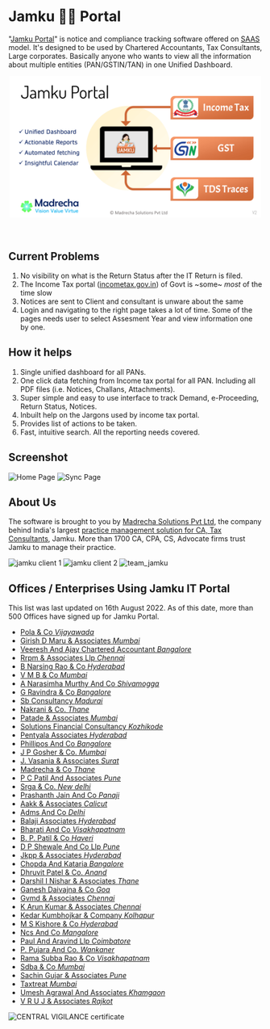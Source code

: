 # Jamku 👩‍🦰 Portal

"[Jamku Portal](https://portal.jamku.app/)" is notice and compliance tracking software offered on [SAAS](https://en.wikipedia.org/wiki/Software_as_a_service) model. It's designed to be used by Chartered Accountants, Tax Consultants, Large corporates. Basically anyone who wants to view all the information about multiple entities (PAN/GSTIN/TAN) in one Unified Dashboard.

<p align="center">
  <img src="img/cover-image-v3.png" alt="Income Tax Portal by Jamku cover image" width="500px"/>
</p>
<br/>

## Current Problems

1. No visibility on what is the Return Status after the IT Return is filed.
1. The Income Tax portal ([incometax.gov.in](https://www.incometax.gov.in/iec/foportal)) of Govt is ~some~ _most_ of the time slow
1. Notices are sent to Client and consultant is unware about the same
1. Login and navigating to the right page takes a lot of time. Some of the pages needs user to select Assesment Year and view information one by one.

## How it helps

1. Single unified dashboard for all PANs.
1. One click data fetching from Income tax portal for all PAN. Including all PDF files (i.e. Notices, Challans, Attachments).
1. Super simple and easy to use interface to track Demand, e-Proceeding, Return Status, Notices.
1. Inbuilt help on the Jargons used by income tax portal.
1. Provides list of actions to be taken.
1. Fast, intuitive search. All the reporting needs covered.


## Screenshot 
![Home Page](https://user-images.githubusercontent.com/11911938/178150707-5aed57e2-6647-400a-b010-dcedc5c3968a.png)
![Sync Page](https://user-images.githubusercontent.com/11911938/178149653-b5abe853-3bb0-47c5-82fa-46a1bc35c02b.png)

## About Us

The software is brought to you by [Madrecha Solutions Pvt Ltd](https://www.linkedin.com/company/madrecha-and-company/), the company behind India's largest [practice management solution for CA, Tax Consultants](https://madrecha.com/jamku/), Jamku. More than 1700 CA, CPA, CS, Advocate firms trust Jamku to manage their practice. 


![jamku client 1](https://user-images.githubusercontent.com/11911938/236608852-7d489158-3118-467a-b9fd-1036b28834a5.png)
![jamku client 2](https://user-images.githubusercontent.com/11911938/236608855-7ef671db-c6c7-4f39-911c-67e52559e393.png)
![team_jamku](https://user-images.githubusercontent.com/11911938/236608856-d593d258-6dfc-4cbb-b909-1a2ffe3af9cf.png)


## Offices / Enterprises Using Jamku IT Portal
This list was last updated on 16th August 2022. As of this date, more than 500 Offices have signed up for Jamku Portal.

* [Pola & Co _Vijayawada_](https://capola.co.in?jamkuRef=XCOBVR)
* [Girish D Maru & Associates _Mumbai_](https://girishdmaru.in?jamkuRef=6OJYMZ)
* [Veeresh And Ajay Chartered Accountant _Bangalore_](http://cavac.in/?jamkuRef=QIZWSM)
* [Rrpm & Associates Llp _Chennai_](http://rrpm.co.in?jamkuRef=LJ6CC6)
* [B Narsing Rao & Co _Hyderabad_](http://www.bnrandco.in/?jamkuRef=CR7Y7U)
* [V M B & Co _Mumbai_](http://www.cavmb.com?jamkuRef=4DGLD2)
* [A Narasimha Murthy And Co _Shivamogga_](https://anmcosmg.business.site/?jamkuRef=T8YKM2)
* [G Ravindra & Co _Bangalore_](https://gravindra.com/?jamkuRef=5ZXKGQ)
* [Sb Consultancy _Madurai_](https://sbconsultancy.net/?jamkuRef=8N3NHW)
* [Nakrani & Co. _Thane_](https://www.canp.co.in?jamkuRef=XJPXQ0)
* [Patade & Associates _Mumbai_](https://www.capna.in/?jamkuRef=FTBQEM)
* [Solutions Financial Consultancy _Kozhikode_](https://www.finpalbooks.com/?jamkuRef=QI5WXI)
* [Pentyala  Associates _Hyderabad_](https://www.pentyalaassociates.com?jamkuRef=4TJU90)
* [Phillipos And Co _Bangalore_](https://www.phillipos.co.in/?jamkuRef=9UVY0M)
* [J P Gosher & Co. _Mumbai_](https://jpgosher.in?jamkuRef=3RA5P8)
* [J. Vasania & Associates _Surat_](https://jvasania.com?jamkuRef=ZAOPOG)
* [Madrecha & Co _Thane_](https://madrecha.com?jamkuRef=7DBS6D)
* [P C Patil And Associates _Pune_](https://pcpatil.com?jamkuRef=DY5ICS)
* [Srga & Co. _New delhi_](https://srgglobal-ca.com?jamkuRef=AXSGNQ)
* [Prashanth Jain And Co _Panaji_](https://wwwcapkjaingoa.com?jamkuRef=GOE104)
* [Aakk & Associates _Calicut_](https://www.aakk.in?jamkuRef=GQPSWW)
* [Adms And Co _Delhi_](https://www.adms.co.in?jamkuRef=EHACVP)
* [Balaji Associates _Hyderabad_](https://www.balajiassociates.co.in?jamkuRef=1HSRSK)
* [Bharati And Co _Visakhapatnam_](https://www.bharatiandco.com?jamkuRef=PEWTH4)
* [B. P. Patil & Co _Haveri_](https://www.bppatil.com?jamkuRef=L9SB42)
* [D P Shewale And Co Llp _Pune_](https://www.cadpshewale.in?jamkuRef=3S3ELV)
* [Jkpp & Associates _Hyderabad_](https://www.cajkpp.com?jamkuRef=638AGB)
* [Chopda And Kataria _Bangalore_](https://www.chopdakataria.com?jamkuRef=AAM9VY)
* [Dhruvit Patel & Co. _Anand_](https://www.dhruvitpatel.com?jamkuRef=6YQ9WO)
* [Darshil I Nishar & Associates _Thane_](https://www.dinassociates.in?jamkuRef=6V5ZO4)
* [Ganesh Daivajna & Co _Goa_](https://www.gdco.in?jamkuRef=W90VJW)
* [Gvmd & Associates _Chennai_](https://www.gvmd.in?jamkuRef=F80BT8)
* [K Arun Kumar & Associates _Chennai_](https://www.kakassociates.net?jamkuRef=DLVP6T)
* [Kedar Kumbhojkar & Company _Kolhapur_](https://www.kedarkumbhojkar.com?jamkuRef=XXMIDA)
* [M S Kishore & Co _Hyderabad_](https://www.mskishoreandco.in?jamkuRef=RL8OHD)
* [Ncs And Co _Mangalore_](https://www.ncsco.in?jamkuRef=3Y745K)
* [Paul And Aravind Llp _Coimbatore_](https://www.paul-aravind.com?jamkuRef=L9PNU7)
* [P. Pujara And Co. _Wankaner_](https://www.ppujara.com?jamkuRef=6ND7G4)
* [Rama Subba Rao & Co _Visakhapatnam_](https://www.rsrca.com?jamkuRef=JDH0KX)
* [Sdba & Co _Mumbai_](https://www.sdba.co.in?jamkuRef=EZPS66)
* [Sachin Gujar & Associates _Pune_](https://www.sgujar.com?jamkuRef=VTUBDT)
* [Taxtreat _Mumbai_](https://www.taxtreat.in?jamkuRef=9AFD4N)
* [Umesh Agrawal And Associates _Khamgaon_](https://www.uaa.co.in?jamkuRef=XGVLW7)
* [V R U J & Associates _Rajkot_](https://www.vruj.in?jamkuRef=61LUN5)




![CENTRAL VIGILANCE certificate](https://user-images.githubusercontent.com/11911938/199308704-c30976bc-8817-4596-a15a-3090d03acae9.jpg)

